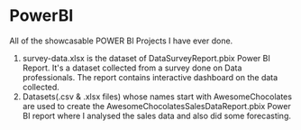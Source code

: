# PowerBI

All of the showcasable POWER BI Projects I have ever done.
1. survey-data.xlsx is the dataset of DataSurveyReport.pbix Power BI Report. It's a dataset collected from a survey done on Data professionals. The report contains interactive dashboard on the data collected.
2. Datasets(.csv & .xlsx files) whose names start with AwesomeChocolates are used to create the AwesomeChocolatesSalesDataReport.pbix Power BI report where I analysed the sales data and also did some forecasting.
